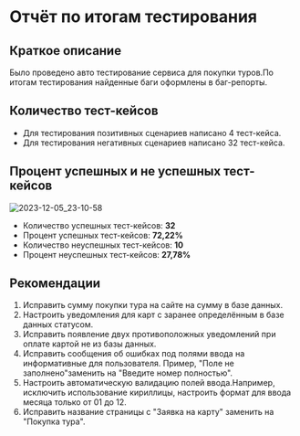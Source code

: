 # Отчёт по итогам тестирования
## Краткое описание
Было проведено авто тестирование сервиса для покупки туров.По итогам тестирования найденные баги оформлены в баг-репорты. 

## Количество тест-кейсов
- Для тестирования позитивных сценариев написано 4 тест-кейса.
- Для тестирования негативных сценариев написано 32 тест-кейса.

## Процент успешных и не успешных тест-кейсов
![2023-12-05_23-10-58](https://github.com/komaroff74/Diplom/assets/115892997/55964008-24fd-4cdd-9f06-86a5013c3de0)

- Количество успешных тест-кейсов: **32**
- Процент успешных тест-кейсов: **72,22%**
- Количество неуспешных тест-кейсов: **10**
- Процент неуспешных тест-кейсов: **27,78%**

## Рекомендации
1. Исправить сумму покупки тура на сайте на сумму в базе данных.
2. Настроить уведомления для карт с заранее определённым в базе данных статусом.
3. Исправить появление двух противоположных уведомлений при оплате картой не из базы данных.
4. Исправить сообщения об ошибках под полями ввода на информативные для пользователя. Пример, "Поле не заполнено"заменить на "Введите номер полностью".
5. Настроить автоматическую валидацию полей ввода.Например, исключить использование кириллицы, настроить формат для ввода месяца только от 01 до 12.
6. Исправить название страницы с "Заявка на карту" заменить на "Покупка тура".
